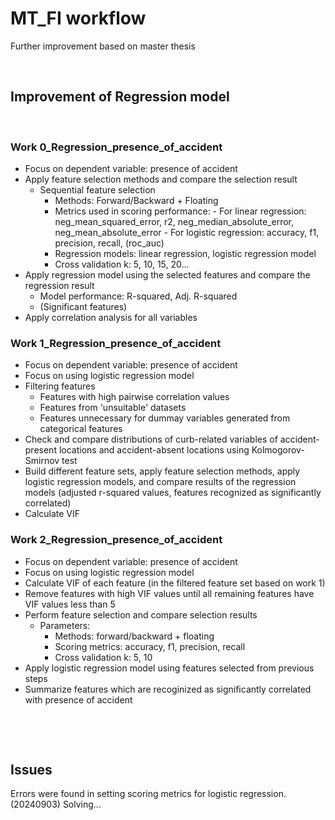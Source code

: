 # MT_FI workflow
Further improvement based on master thesis


$~~~~~~~~~~~~~~~~~~~~~~~~~~~~~~~~~~~~~~~~~~~~~~~~~~~~~~~~~~~~~~~~~~~~~~~~~~~~~~~~~~~~~~~~~~~$

## Improvement of Regression model

$~~~~~~~~~~~~~~~~~~~~~~~~~~~~~~~~~~~~~~~~~~~~~~~~~~~~~~~~~~~~~~~~~~~~~~~~~~~~~~~~~~~~~~~~~~~$


### Work 0_Regression_presence_of_accident
- Focus on dependent variable: presence of accident
- Apply feature selection methods and compare the selection result
  - Sequential feature selection
    - Methods: Forward/Backward + Floating
    - Metrics used in scoring performance:
          - For linear regression: neg_mean_squared_error, r2, neg_median_absolute_error, neg_mean_absolute_error
          - For logistic regression: accuracy, f1, precision, recall, (roc_auc)
    - Regression models: linear regression, logistic regression model
    - Cross validation k: 5, 10, 15, 20...
- Apply regression model using the selected features and compare the regression result
  - Model performance: R-squared, Adj. R-squared
  - (Significant features)
- Apply correlation analysis for all variables

### Work 1_Regression_presence_of_accident
- Focus on dependent variable: presence of accident
- Focus on using logistic regression model
- Filtering features
    - Features with high pairwise correlation values
    - Features from 'unsuitable' datasets
    - Features unnecessary for dummay variables generated from categorical features
- Check and compare distributions of curb-related variables of accident-present locations and accident-absent locations using Kolmogorov-Smirnov test
- Build different feature sets, apply feature selection methods, apply logistic regression models, and compare results of the regression models (adjusted r-squared values, features recognized as significantly correlated)
- Calculate VIF

### Work 2_Regression_presence_of_accident
- Focus on dependent variable: presence of accident
- Focus on using logistic regression model
- Calculate VIF of each feature (in the filtered feature set based on work 1)
- Remove features with high VIF values until all remaining features have VIF values less than 5
- Perform feature selection and compare selection results
    - Parameters:
        - Methods: forward/backward + floating
        - Scoring metrics: accuracy, f1, precision, recall
        - Cross validation k: 5, 10 
- Apply logistic regression model using features selected from previous steps
- Summarize features which are recoginized as significantly correlated with presence of accident



$~~~~~~~~~~~~~~~~~~~~~~~~~~~~~~~~~~~~~~~~~~~~~~~~~~~~~~~~~~~~~~~~~~~~~~~~~~~~~~~~~~~~~~~~~~~$

<!-- ## Other steps -->


$~~~~~~~~~~~~~~~~~~~~~~~~~~~~~~~~~~~~~~~~~~~~~~~~~~~~~~~~~~~~~~~~~~~~~~~~~~~~~~~~~~~~~~~~~~~$

## Issues
Errors were found in setting scoring metrics for logistic regression. (20240903) Solving...
